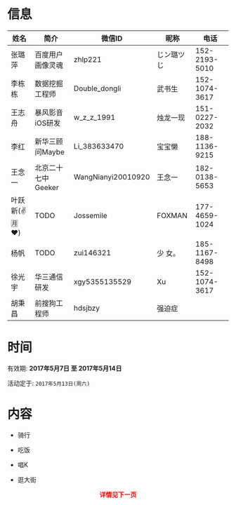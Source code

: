 # 信息

|姓名|简介|微信ID|昵称|电话|
|---|---|---|---|---|
|张璐萍|百度用户画像灵魂|zhlp221|じン璐ツじ|152-2193-5010
|李栋栋|数据挖掘工程师|Double_dongli|武书生|152-1074-3617
|王志舟|暴风影音iOS研发|w_z_z_1991|烛龙一现|151-0227-2032
|李红|新华三顾问Maybe|Li_383633470|宝宝懒|188-1136-9215
|王念一|北京二十七中Geeker|WangNianyi20010920|王念一|182-0138-5653
|叶跃新(✌️🈷️❤️)|TODO|Jossemile|FOXMAN|177-4659-1024
|杨帆|TODO|zui146321|少  女。|185-1167-8498
|徐光宇|华三通信研发|xgy5355135529|Xu|152-1074-3617
|胡秉昌|前搜狗工程师|hdsjbzy|强迫症|


# 时间

有效期: **2017年5月7日 至 2017年5月14日**

活动定于: `2017年5月13日(周六)`


# 内容

- 骑行

- 吃饭

- 唱K

- 逛大街

<p align="center"><b><font color="red">详情见下一页</font></b></p>









